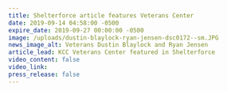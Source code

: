 ```yaml
---
title: Shelterforce article features Veterans Center
date: 2019-09-14 04:58:00 -0500
expire_date: 2019-09-27 00:00:00 -0500
image: /uploads/dustin-blaylock-ryan-jensen-dsc0172--sm.JPG
news_image_alt: Veterans Dustin Blaylock and Ryan Jensen
article_lead: KCC Veterans Center featured in Shelterforce
video_content: false
video_link:
press_release: false
---
```



